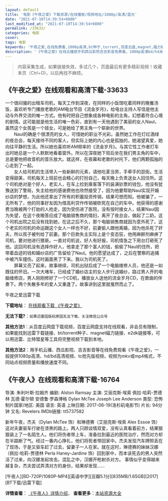 ```yaml
---
layout: default
title: '电影《午夜之爱》下载资源/在线播放/视频地址/1080p/高清/蓝光'
date: "2021-07-10T14:39:54+0800"
last_modified_at: "2021-07-10T14:39:54+0800"
permalink: /33633/
categories: 电影
cover:
tags: 电影
keywords: '午夜之爱,在线免费看,1080p高清,bt种子,torrent,百度云盘,magnet,磁力链,迅雷下载资源'
description: '《午夜之爱》在线云播放手机西瓜影院吉吉影音免费看，1080p高清bd/hd未删减完整版和tc抢先枪版，mkv/mp4格式，附带bt/torrent种子、magnet/磁力链、百度云盘、网盘资源迅雷下载链接'
---
```


>内容采集生成，如果链接失效，多试几个，页面最后有更多精彩视频！收藏本页（Ctrl+D)，以后再找不麻烦。


## 《午夜之爱》在线观看和高清下载-33633

一个很闷骚的出租车司机，每天工作到深夜，在同样的小饭馆吃着同样的晚餐汤饭，喜欢听专门播放老歌的AM电台节目《流金岁月》，给电台主持人写信是他主动与外界交流的唯一方式。他有时把自己想象成各种电影的主角，幻想着符合心境的剧情。这可能就是他生活的唯一色彩，直到有一天他遇到了美丽的女人Naul，虽然这个女孩是一个妓女，可是她给了男主角一个崭新的世界。<br />　　Naul的确是个很漂亮的女人，可惜她的职业不光彩。虽然她工作在灯红酒绿的夜总会，每天接待不同的客人，但实际上她的内心也是孤独的，她渴望真爱，她向往平静的生活。所以她也喜欢听AM频率的《流金岁月》。与其它性工作者打车出时她总是一个人默默地看着窗外。所以在深夜她下班后坐在我们男主角的车中，总是要他把收音机的音乐放大。就这样，在夜幕和老歌的衬托下，他们两颗孤独的心走到了一起。<br />　　女人给司机的生活带入一些新鲜的元素，请他吃麦当劳，手牵手的逛街。生活变得甜美，司机每天上班前也会精心的打扮自己，每天晚上负责送女人回住所。这个司机绝对是个好人、老实人，在车上捡到乘客落下的装满钞票的钱包，他没有犹豫送到了警局，失主给他的感谢费他也欣然接受了，因为他要帮助Naul实现开婚纱店的梦想，为此他还拿出了所有的积蓄投资传销，结果可想而知。他被骗了，一无所有了，他的同事好友因为借高利贷作传销被砍死在自己的车中。他获得的感谢费当晚被两个打劫的人抢走，因为受伤进了医院，没有按时接女人，结果Naul因为失望，在这个夜晚答应成了电脑销售商的情妇，离开了夜总会，做起了二奶，这个司机出院之后没有找到她，在这之后不久，那个电脑销售商就因为意外死了。这个老实的司机的命运跟这个女人一样也不好，前妻偷人跟他离婚，因为他杀死了奸夫，所以孩子被判给了前妻。那个巨款失主实际上是个变态狂，他用麻醉剂麻痹了司机，要对他进行猥亵。一直对司机说，好人有好报，司机情急之下用台灯砸死了他。这回司机没有选择作好人，他拿走了那个富人的钱，偷偷了Naul的住所，把带着血迹的钱和婚纱店的广告留给了Naul。他的愿望达成了，之后在警察的追捕中被汽车撞伤。这时画面黑了下来。我以为司机死了。<br />　　屏幕又亮了起来，故事继续，司机出狱后成了一个电脑维修人员，他还是一如既往的怀旧。一次大堵车，已经成了婚纱店主的女人步行送婚纱，路过男人开的电脑维修店，男人刚刚修好了一个CD机，播放女人送他的流金岁月CD，在歌曲的伴奏下。两个失散多年的爱人又重逢了。故事讲到这里就戛然而止了。


午夜之爱迅雷下载

**下载地址**： [在线观看下载 《午夜之爱》](https://www.993dy.com//vod-detail-id-15218.html) 


**无法下载?**：`如果迅雷因版权原因无法下载，关注微信公众号 `

**其他方法1**：从百度云网盘下载视频，百度云网盘支持在线观看，非会员有限制，如果能找到迅雷下载链接、bt/torrent种子、magnet磁力链接、e2dk链接等，可以用迅雷、比特彗星等工具将完整视频下载到本地。

**其他方法2**：用手机云播、西瓜影院、吉吉影音等在线免费观看《午夜之爱》，一般提供1080p高清、hd/bd高清视频、tc抢先版视频，视频为mkv或mp4格式，不同站点视频质量和播放速度不同。


## 《午夜人》在线观看和高清下载-16764

导演: 朱利叶斯·拉姆齐 编剧: Alston Ramsay 主演: 艾丽克斯·埃索 佩拉·哈莉-贾德林 瓦德·霍尔顿 安德鲁·罗森博格 Dylan McTee Joseph Lee Anderson 类型: 恐怖 制片国家/地区: 美国 语言: 英语 上映日期: 2017-06-19(洛杉矶电影节) 片长: 94分钟 又名: Revelers IMDb链接: tt5737582

新年午夜，杰夫（Dylan McTee 饰）和琳德赛（艾丽克斯·埃索 Alex Essoe 饰）这对夫妻驱车行驶在漆黑的路上。两人只顾谈情双爱，没有认真看着前方，结果狠狠装上了一名陌生人。他们将伤者带上车，准备拉到最近的医院治疗，然而对方却在半路断了气。经过一番内心挣扎，他们将死者带回家中。杰夫发现汽车牌照丢在了现场，于是又驱车赶了过去，留妻子一人在家。就在这时，琳德赛的妹妹汉娜（佩拉·哈莉-贾德林 Perla Haney-Jardine 饰）回到家中，而本该死去的男人突然活了过来，向汉娜发起攻击。混乱之中，汉娜开枪射杀对方。 事情似乎变得越来越复杂，杰夫尝试弄清对方的身份，结果却发现……


[午夜人][BD-720P/1080P-MP4][英语中字][豆瓣5.1分][835MB/1.65GB][2017][BT下载/迅雷下载]

**详情查看**： [《午夜人》详情介绍](/movie/16764/)， **查看更多**：[本站资源大全](/movie/t/all/)

